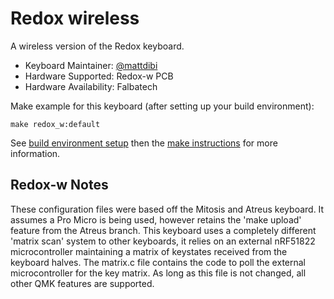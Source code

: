 Redox wireless
=======

A wireless version of the Redox keyboard.

- Keyboard Maintainer: [@mattdibi](https://github.com/mattdibi)
- Hardware Supported: Redox-w PCB
- Hardware Availability: Falbatech

Make example for this keyboard (after setting up your build environment):

    make redox_w:default

See [build environment setup](https://docs.qmk.fm/build_environment_setup.html) then the [make instructions](https://docs.qmk.fm/make_instructions.html) for more information.

## Redox-w Notes

These configuration files were based off the Mitosis and Atreus keyboard. It assumes a Pro Micro is being used, however retains the 'make upload' feature from the Atreus branch. This keyboard uses a completely different 'matrix scan' system to other keyboards, it relies on an external nRF51822 microcontroller maintaining a matrix of keystates received from the keyboard halves. The matrix.c file contains the code to poll the external microcontroller for the key matrix. As long as this file is not changed, all other QMK features are supported.
